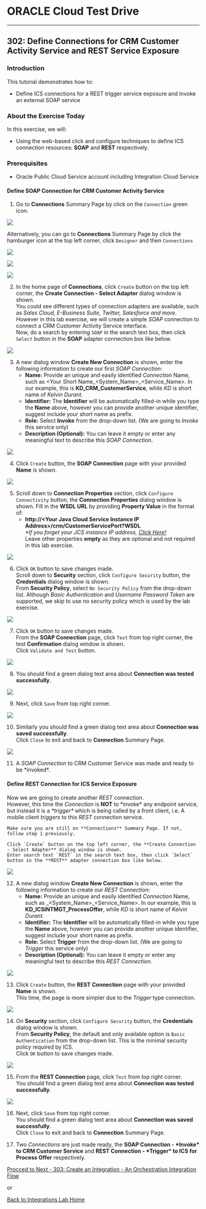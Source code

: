 # ORACLE Cloud Test Drive #
-----
## 302: Define Connections for CRM Customer Activity Service and REST Service Exposure ##

### Introduction ###
This tutorial demonstrates how to:
- Define ICS connections for a REST trigger service exposure and invoke an external SOAP service

### About the Exercise Today ###
In this exercise, we will:
- Using the web-based click and configure techniques to define ICS connection resources: **SOAP** and **REST** respectively.

### Prerequisites ###
- Oracle Public Cloud Service account including Integration Cloud Service

#### Define SOAP Connection for CRM Customer Activity Service ####

1. Go to **Connections** Summary Page by click on the `Connection` green icon.

![](images/302/01.home_conn.png)

Alternatively, you can go to **Connections** Summary Page by click the hamburger icon at the top left corner, click `Designer` and then `Connections`

![](images/302/02.home_hamburger.png)

![](images/302/03.home_hamburger_designer.png)

![](images/302/04.home_hamburger_connections.png)

2. In the home page of **Connections**, click `Create` button on the top left corner, the **Create Connection - Select Adapter** dialog window is shown.  
   You could see different types of connection adapters are available, such as *Sales Cloud, E-Business Suite, Twitter, Salesforce and more*. However in this lab exercise, we will create a simple *SOAP* connection to connect a CRM Customer Activity Service interface.  
   Now, do a search by entering `SOAP` in the search text box, then click `Select` button in the **SOAP** adapter connection box like below.

![](images/302/05.connection_create.png)

3. A new dialog window **Create New Connection** is shown, enter the following information to create our first *SOAP Connection*:
    * **Name:** Provide an unique and easily identified *Connection* Name, such as <Your Short Name\_<System_Name>\_<Service_Name>. In our example, this is **KD_CRM_CustomerService**, while *KD* is short name of *Kelvin Durant*.
	* **Identifier:** The **Identifier** will be automatically filled-in while you type the **Name** above, however you can provide another unique identifier, suggest include your short name as prefix.
	* **Role:** Select **Invoke** from the drop-down list. (We are going to *Invoke* this service only)
	* **Description (Optional):** You can leave it empty or enter any meaningful text to describe this *SOAP Connection*.

![](images/302/06.connection_new.png)

4. Click `Create` button, the **SOAP Connection** page with your provided **Name** is shown.

![](images/302/07.connection_initial.png)

5. Scroll down to **Connection Properties** section, click `Configure Connectivity` button, the **Connection Properties** dialog window is shown. Fill in the **WSDL URL** by providing **Property Value** in the format of:
    * **http://\<Your Java Cloud Service Instance IP Address\>/crm/CustomerServicePort?WSDL**  
	*\*If you forget your JCS instance IP address, [Click Here!](../Java%20Apps/java.cloud.md)*  
	Leave other properties **empty** as they are optional and not required in this lab exercise.
	
![](images/302/08.connection_properties.png)

6. Click `OK` button to save changes made.  
    Scroll down to **Security** section, click `Configure Security` button, the **Credentials** dialog window is shown.  
    From **Security Policy**, select `No Security Policy` from the drop-down list. Although *Basic Authentication* and *Username Password Token* are supported, we skip to use no security policy which is used by the lab exercise.

![](images/302/09.connection_security.png)

7. Click `OK` button to save changes made.  
    From the **SOAP Connection** page, click `Test` from top right corner, the test **Confirmation** dialog window is shown.  
	Click `Validate and Test` button.

![](images/302/10.connection_test.png)

8. You should find a green dialog text area about **Connection was tested successfully**.

![](images/302/11.connection_testresult.png)

9. Next, click `Save` from top right corner.

![](images/302/12.connection_save.png)

10. Similarly you should find a green dialog text area about **Connection was saved successfully**.  
    Click `Close` to exit and back to **Connection** Summary Page.

![](images/302/13.connection_saveresult.png)

11. A *SOAP Connection* to CRM Customer Service was made and ready to be \*invoked\*.  

#### Define REST Connection for ICS Service Exposure ####

Now we are going to create another *REST* connection.  
    However, this time the *Connection* is **NOT** to \*invoke\* any endpoint service, but instead it is a *\*trigger\** which is being called by a front client, i.e. A mobile client *triggers* to this *REST* connection service.  
	
	Make sure you are still on **Connections** Summary Page. If not, follow step 1 previously.  
	
	Click `Create` button on the top left corner, the **Create Connection - Select Adapter** dialog window is shown.  
	Enter search text `REST` in the search text box, then click `Select` button in the **REST** adapter connection box like below.
	
![](images/302/14.connection_create1.png)

12. A new dialog window **Create New Connection** is shown, enter the following information to create our *REST Connection*:
    * **Name:** Provide an unique and easily identified *Connection* Name, such as <Your Short Name>\_<System_Name>\_<Service_Name>. In our example, this is **KD_ICSINTMGT_ProcessOffer**, while *KD* is short name of *Kelvin Durant*.
	* **Identifier:** The **Identifier** will be automatically filled-in while you type the **Name** above, however you can provide another unique identifier, suggest include your short name as prefix.
	* **Role:** Select **Trigger** from the drop-down list. (We are going to *Trigger* this service only)
	* **Description (Optional):** You can leave it empty or enter any meaningful text to describe this *REST Connection*.

![](images/302/15.connection_new1.png)

13. Click `Create` button, the **REST Connection** page with your provided **Name** is shown.  
   This time, the page is more simpler due to the *Trigger* type connection.

![](images/302/16.connection_initial1.png)

14. On **Security** section, click `Configure Security` button, the **Credentials** dialog window is shown.  
    From **Security Policy**, the default and only available option is `Basic Authentication` from the drop-down list. This is the minimal security policy required by ICS.  
	Click `OK` button to save changes made.
    
![](images/302/17.connection_security1.png)

15. From the **REST Connection** page, click `Test` from top right corner.  
    You should find a green dialog text area about **Connection was tested successfully**.

![](images/302/18.connection_test1.png)

16. Next, click `Save` from top right corner.  
    You should find a green dialog text area about **Connection was saved successfully**.  
    Click `Close` to exit and back to **Connection** Summary Page.

[](images/302/19.connection_save1.png)

17. Two *Connections* are just made ready, the **SOAP Connection - \*Invoke\* to CRM Customer Service** and **REST Connection - \*Trigger\* to ICS for Process Offer** respectively.

[Procced to Next - 303: Create an Integration - An Orchestration Integration Flow](L303-IntegrationsLab.md)

or

[Back to Integrations Lab Home](README.md)
